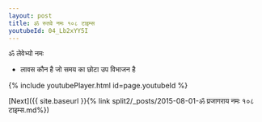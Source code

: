 ```yaml
---
layout: post
title: ॐ रुतवे नमः १०८ टाइम्स
youtubeId: 04_Lb2xYY5I
---
```

 
 
 ॐ लेवेभ्यो नमः  
 
 -  लावस कौन है जो समय का छोटा उप विभाजन है 
 
  
 
  
 
 
 
 
 
 


{% include youtubePlayer.html id=page.youtubeId %}
 
[Next]({{ site.baseurl }}{% link  split2/_posts/2015-08-01-ॐ प्रजागराय नमः १०८ टाइम्स.md%})
 
